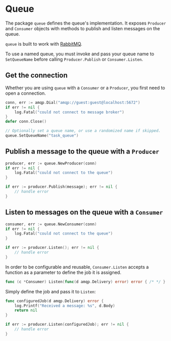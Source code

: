# Queue

The package `queue` defines the queue's implementation. It exposes `Producer` and `Consumer` objects with methods to publish and listen messages on the queue.

`queue` is built to work with [RabbitMQ](https://www.rabbitmq.com/documentation.html).

To use a named queue, you must invoke and pass your queue name to `SetQueueName` before calling `Producer.Publish` or
`Consumer.Listen`.

## Get the connection

Whether you are using `queue` with a `Consumer` or a `Producer`, you first need to open a connection.

```go
conn, err := amqp.Dial("amqp://guest:guest@localhost:5672")
if err != nil {
    log.Fatal("could not connect to message broker")
}
defer conn.Close()

// Optionally set a queue name, or use a randomized name if skipped.
queue.SetQueueName("task_queue")
```

## Publish a message to the queue with a `Producer`

```go
producer, err := queue.NewProducer(conn)
if err != nil {
    log.Fatal("could not connect to the queue")
}

if err := producer.Publish(message); err != nil {
    // handle error
}
```

## Listen to messages on the queue with a `Consumer`

```go
consumer, err := queue.NewConsumer(conn)
if err != nil {
    log.Fatal("could not connect to the queue")
}

if err := producer.Listen(); err != nil {
    // handle error
}
```

In order to be configurable and reusable, `Consumer.Listen` accepts a function as a parameter to define the job it is assigned.

```go
func (c *Consumer) Listen(func(d amqp.Delivery) error) error { /* */ }
```

Simply define the job and pass it to `Listen`:

```go
func configuredJob(d amqp.Delivery) error {
    log.Printf("Received a message: %s", d.Body)
    return nil
}

if err := producer.Listen(configuredJob); err != nil {
    // handle error
}
```
